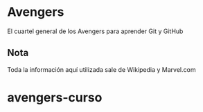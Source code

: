 # Avengers

El cuartel general de los Avengers para aprender Git y GitHub

## Nota
Toda la información aquí utilizada sale de Wikipedia y Marvel.com
# avengers-curso